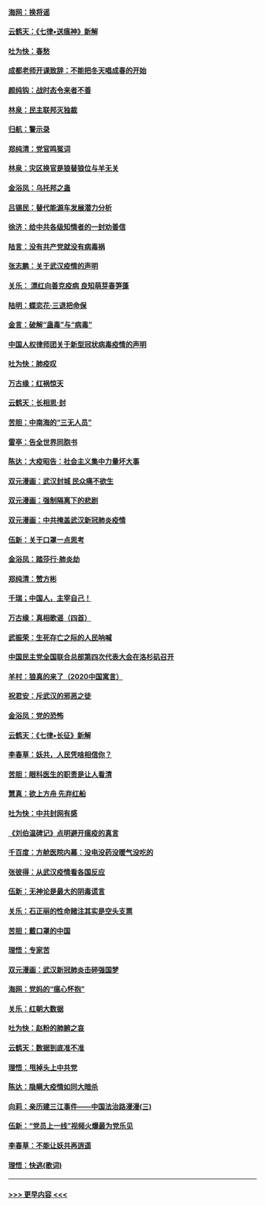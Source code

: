 #### [海网：换将谣](../pages/nsc993/n11873712.md?t=02171411) 
#### [云鹤天：《七律▪送瘟神》新解](../pages/nsc993/n11873598.md?t=02171411) 
#### [吐为快：春愁](../pages/nsc993/n11872801.md?t=02171411) 
#### [成都老师开课致辞：不能把冬天唱成春的开始](../pages/nsc993/n11872653.md?t=02171411) 
#### [颜纯钩：战时态令来者不善](../pages/nsc993/n11872011.md?t=02171411) 
#### [林泉：民主联邦灭独裁](../pages/nsc993/n11870998.md?t=02171411) 
#### [归航：警示录](../pages/nsc993/n11870963.md?t=02171411) 
#### [郑纯清：党官鸣冤词](../pages/nsc993/n11870938.md?t=02171411) 
#### [林泉：灾区换官是狼替狼位与羊无关](../pages/nsc993/n11870896.md?t=02171411) 
#### [金浴凤：乌托邦之蛊](../pages/nsc993/n11870879.md?t=02171411) 
#### [吕锡民：替代能源车发展潜力分析](../pages/nsc993/n11870656.md?t=02171411) 
#### [徐济：给中共各级知情者的一封劝善信](../pages/nsc993/n11868561.md?t=02171411) 
#### [陆言：没有共产党就没有病毒祸](../pages/nsc993/n11868232.md?t=02171411) 
#### [张志鹏：关于武汉疫情的声明](../pages/nsc993/n11867182.md?t=02171411) 
#### [关乐： 漂红向善克疫病 良知萌芽春笋蓬](../pages/nsc993/n11865710.md?t=02171411) 
#### [陆明：蝶恋花‧三退把命保](../pages/nsc993/n11865673.md?t=02171411) 
#### [金言：破解“蛊毒”与“病毒”](../pages/nsc993/n11864103.md?t=02171411) 
#### [中国人权律师团关于新型冠状病毒疫情的声明](../pages/nsc993/n11864249.md?t=02171411) 
#### [吐为快：肺疫叹](../pages/nsc993/n11864027.md?t=02171411) 
#### [万古缘：红祸惊天](../pages/nsc993/n11864079.md?t=02171411) 
#### [云鹤天：长相思‧封](../pages/nsc993/n11864006.md?t=02171411) 
#### [苦胆：中南海的“三无人员”](../pages/nsc993/n11862997.md?t=02171411) 
#### [雷亭：告全世界同胞书](../pages/nsc993/n11862572.md?t=02171411) 
#### [陈达：大疫昭告：社会主义集中力量坏大事](../pages/nsc993/n11859419.md?t=02171411) 
#### [双元漫画：武汉封城 民众痛不欲生](../pages/nsc993/n11859287.md?t=02171411) 
#### [双元漫画：强制隔离下的悲剧](../pages/nsc993/n11859244.md?t=02171411) 
#### [双元漫画：中共掩盖武汉新冠肺炎疫情](../pages/nsc993/n11858249.md?t=02171411) 
#### [伍新：关于口罩一点思考](../pages/nsc993/n11859195.md?t=02171411) 
#### [金浴凤：踏莎行‧肺炎劫](../pages/nsc993/n11858227.md?t=02171411) 
#### [郑纯清：赞方彬](../pages/nsc993/n11856803.md?t=02171411) 
#### [千瑞；中国人，主宰自己！](../pages/nsc993/n11856793.md?t=02171411) 
#### [万古缘：真相歌谣（四首）](../pages/nsc993/n11856263.md?t=02171411) 
#### [武振荣：生死存亡之际的人民呐喊](../pages/nsc993/n11856256.md?t=02171411) 
#### [中国民主党全国联合总部第四次代表大会在洛杉矶召开](../pages/nsc993/n11856344.md?t=02171411) 
#### [羊村：狼真的来了（2020中国寓言）](../pages/nsc993/n11856229.md?t=02171411) 
#### [祝君安：斥武汉的邪恶之徒](../pages/nsc993/n11855861.md?t=02171411) 
#### [金浴凤：党的恐怖](../pages/nsc993/n11855849.md?t=02171411) 
#### [云鹤天：《七律▪长征》新解](../pages/nsc993/n11855479.md?t=02171411) 
#### [李春草：妖共，人民凭啥相信你？](../pages/nsc993/n11855196.md?t=02171411) 
#### [苦胆：眼科医生的职责是让人看清](../pages/nsc993/n11853840.md?t=02171411) 
#### [慧真：欲上方舟 先弃红船](../pages/nsc993/n11853483.md?t=02171411) 
#### [吐为快：中共封网有感](../pages/nsc993/n11852575.md?t=02171411) 
#### [《刘伯温碑记》点明避开瘟疫的真言](../pages/nsc993/n11852128.md?t=02171411) 
#### [千百度：方舱医院内幕：没电没药没暖气没吃的](../pages/nsc993/n11850211.md?t=02171411) 
#### [张彼得：从武汉疫情看各国反应](../pages/nsc993/n11850102.md?t=02171411) 
#### [伍新：无神论是最大的阴毒谎言](../pages/nsc993/n11846129.md?t=02171411) 
#### [关乐：石正丽的性命赌注其实是空头支票](../pages/nsc993/n11846109.md?t=02171411) 
#### [苦胆：戴口罩的中国](../pages/nsc993/n11845576.md?t=02171411) 
#### [理悟：专家苦](../pages/nsc993/n11845564.md?t=02171411) 
#### [双元漫画：武汉新冠肺炎击碎强国梦](../pages/nsc993/n11843320.md?t=02171411) 
#### [海网：党妈的“瘟心怀抱”](../pages/nsc993/n11840740.md?t=02171411) 
#### [关乐：红朝大数据](../pages/nsc993/n11840675.md?t=02171411) 
#### [吐为快：赵粉的肺腑之哀](../pages/nsc993/n11840618.md?t=02171411) 
#### [云鹤天：数据到底准不准](../pages/nsc993/n11840325.md?t=02171411) 
#### [理悟：甩掉头上中共党](../pages/nsc993/n11838826.md?t=02171411) 
#### [陈达：隐瞒大疫情如同大暗杀](../pages/nsc993/n11838771.md?t=02171411) 
#### [向莉：亲历建三江事件——中国法治路漫漫(三)](../pages/nsc993/n11831825.md?t=02171411) 
#### [伍新：“党员上一线”视频火爆最为党乐见](../pages/nsc993/n11838200.md?t=02171411) 
#### [李春草：不能让妖共再逍遥](../pages/nsc993/n11838102.md?t=02171411) 
#### [理悟：快逃(歌词)](../pages/nsc993/n11838083.md?t=02171411) 

----
#### [ >>> 更早内容 <<< ](../indexes/nsc993-earlier.md)
